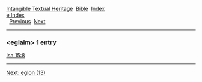 [Intangible Textual Heritage](../../index)  [Bible](../index) 
[Index](index)   
[e Index](_e_)  
  [Previous](c03524)  [Next](c03526) 

------------------------------------------------------------------------

### &lt;eglaim&gt; 1 entry

[Isa 15:8](../kjv/isa015.htm#008)  

------------------------------------------------------------------------

[Next: eglon (13)](c03526)
